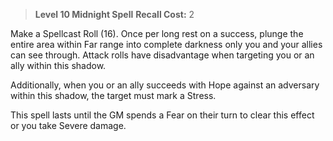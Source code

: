 > **Level 10 Midnight Spell**
> **Recall Cost:** 2

Make a Spellcast Roll (16). Once per long rest on a success, plunge the entire area within Far range into complete darkness only you and your allies can see through. Attack rolls have disadvantage when targeting you or an ally within this shadow.

Additionally, when you or an ally succeeds with Hope against an adversary within this shadow, the target must mark a Stress.

This spell lasts until the GM spends a Fear on their turn to clear this effect or you take Severe damage.

